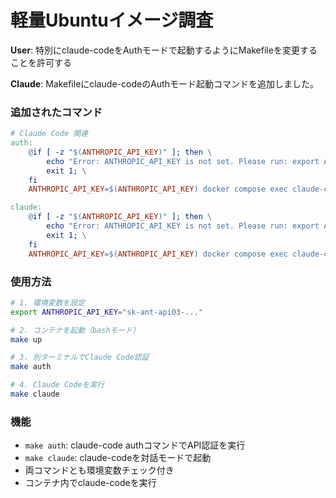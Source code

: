 # 軽量Ubuntuイメージ調査

**User**:
特別にclaude-codeをAuthモードで起動するようにMakefileを変更することを許可する

**Claude**:
Makefileにclaude-codeのAuthモード起動コマンドを追加しました。

### 追加されたコマンド

```makefile
# Claude Code 関連
auth:
	@if [ -z "$(ANTHROPIC_API_KEY)" ]; then \
		echo "Error: ANTHROPIC_API_KEY is not set. Please run: export ANTHROPIC_API_KEY=your_key"; \
		exit 1; \
	fi
	ANTHROPIC_API_KEY=$(ANTHROPIC_API_KEY) docker compose exec claude-code-log claude-code auth

claude:
	@if [ -z "$(ANTHROPIC_API_KEY)" ]; then \
		echo "Error: ANTHROPIC_API_KEY is not set. Please run: export ANTHROPIC_API_KEY=your_key"; \
		exit 1; \
	fi
	ANTHROPIC_API_KEY=$(ANTHROPIC_API_KEY) docker compose exec claude-code-log claude-code
```

### 使用方法

```bash
# 1. 環境変数を設定
export ANTHROPIC_API_KEY="sk-ant-api03-..."

# 2. コンテナを起動（bashモード）
make up

# 3. 別ターミナルでClaude Code認証
make auth

# 4. Claude Codeを実行
make claude
```

### 機能
- `make auth`: claude-code authコマンドでAPI認証を実行
- `make claude`: claude-codeを対話モードで起動
- 両コマンドとも環境変数チェック付き
- コンテナ内でclaude-codeを実行

